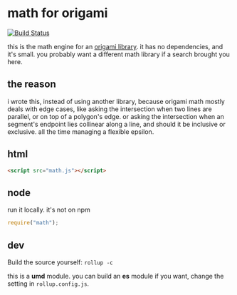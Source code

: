 # math for origami

[![Build Status](https://travis-ci.org/robbykraft/Math.svg?branch=master)](https://travis-ci.org/robbykraft/Math)

this is the math engine for an [origami library](https://github.com/robbykraft/Origami). it has no dependencies, and it's small. you probably want a different math library if a search brought you here.

## the reason

i wrote this, instead of using another library, because origami math mostly deals with edge cases, like asking the intersection when two lines are parallel, or on top of a polygon's edge. or asking the intersection when an segment's endpoint lies collinear along a line, and should it be inclusive or exclusive. all the time managing a flexible epsilon.

## html

``` html
<script src="math.js"></script>
```

## node

run it locally. it's not on npm

``` js
require("math");
```

## dev

Build the source yourself: `rollup -c`

this is a **umd** module. you can build an **es** module if you want, change the setting in `rollup.config.js`.
